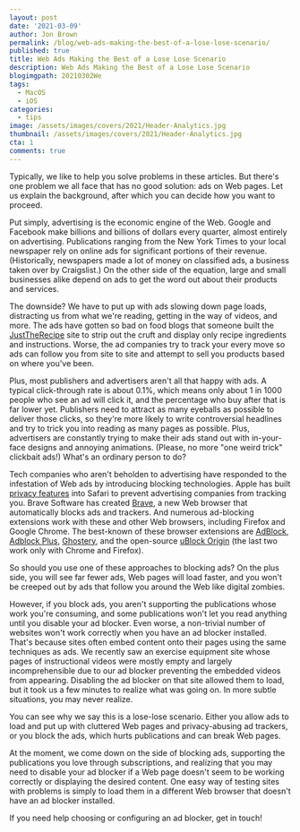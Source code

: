 ```yaml
---
layout: post
date: '2021-03-09'
author: Jon Brown
permalink: /blog/web-ads-making-the-best-of-a-lose-lose-scenario/
published: true
title: Web Ads Making the Best of a Lose Lose Scenario
description: Web Ads Making the Best of a Lose Lose Scenario
blogimgpath: 20210302We
tags:
  - MacOS
  - iOS
categories:
  - tips
image: /assets/images/covers/2021/Header-Analytics.jpg
thumbnail: /assets/images/covers/2021/Header-Analytics.jpg
cta: 1
comments: true
---
```

Typically, we like to help you solve problems in these articles. But
there's one problem we all face that has no good solution: ads on Web
pages. Let us explain the background, after which you can decide how you
want to proceed.

Put simply, advertising is the economic engine of the Web. Google and
Facebook make billions and billions of dollars every quarter, almost
entirely on advertising. Publications ranging from the New York Times to
your local newspaper rely on online ads for significant portions of
their revenue. (Historically, newspapers made a lot of money on
classified ads, a business taken over by Craigslist.) On the other side
of the equation, large and small businesses alike depend on ads to get
the word out about their products and services.

The downside? We have to put up with ads slowing down page loads,
distracting us from what we're reading, getting in the way of videos,
and more. The ads have gotten so bad on food blogs that someone built
the [JustTheRecipe](https://www.justtherecipe.app/) site to strip out
the cruft and display only recipe ingredients and instructions. Worse,
the ad companies try to track your every move so ads can follow you from
site to site and attempt to sell you products based on where you've
been.

Plus, most publishers and advertisers aren't all that happy with ads. A
typical click-through rate is about 0.1%, which means only about 1 in
1000 people who see an ad will click it, and the percentage who buy
after that is far lower yet. Publishers need to attract as many eyeballs
as possible to deliver those clicks, so they're more likely to write
controversial headlines and try to trick you into reading as many pages
as possible. Plus, advertisers are constantly trying to make their ads
stand out with in-your-face designs and annoying animations. (Please, no
more "one weird trick" clickbait ads!) What's an ordinary person to do?

Tech companies who aren't beholden to advertising have responded to the
infestation of Web ads by introducing blocking technologies. Apple has
built [privacy features](https://www.apple.com/privacy/features/) into
Safari to prevent advertising companies from tracking you. Brave
Software has created [Brave](https://brave.com/), a new Web browser that
automatically blocks ads and trackers. And numerous ad-blocking
extensions work with these and other Web browsers, including Firefox and
Google Chrome. The best-known of these browser extensions are
[AdBlock](https://getadblock.com/), [Adblock
Plus](https://adblockplus.org/), [Ghostery](https://www.ghostery.com/),
and the open-source [uBlock Origin](https://github.com/gorhill/uBlock)
(the last two work only with Chrome and Firefox).

So should you use one of these approaches to blocking ads? On the plus
side, you will see far fewer ads, Web pages will load faster, and you
won't be creeped out by ads that follow you around the Web like digital
zombies.

However, if you block ads, you aren't supporting the publications whose
work you're consuming, and some publications won't let you read anything
until you disable your ad blocker. Even worse, a non-trivial number of
websites won't work correctly when you have an ad blocker installed.
That's because sites often embed content onto their pages using the same
techniques as ads. We recently saw an exercise equipment site whose
pages of instructional videos were mostly empty and largely
incomprehensible due to our ad blocker preventing the embedded videos
from appearing. Disabling the ad blocker on that site allowed them to
load, but it took us a few minutes to realize what was going on. In more
subtle situations, you may never realize.

You can see why we say this is a lose-lose scenario. Either you allow
ads to load and put up with cluttered Web pages and privacy-abusing ad
trackers, or you block the ads, which hurts publications and can break
Web pages.

At the moment, we come down on the side of blocking ads, supporting the
publications you love through subscriptions, and realizing that you may
need to disable your ad blocker if a Web page doesn't seem to be working
correctly or displaying the desired content. One easy way of testing
sites with problems is simply to load them in a different Web browser
that doesn't have an ad blocker installed.

If you need help choosing or configuring an ad blocker, get in touch!